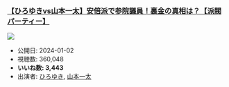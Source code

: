 ### [【ひろゆきvs山本一太】安倍派で参院議員！裏金の真相は？【派閥パーティー】](https://www.youtube.com/watch?v=sXxdYq4qchc)
[![](https://img.youtube.com/vi/sXxdYq4qchc/sddefault.jpg)](https://www.youtube.com/watch?v=sXxdYq4qchc)
-   公開日: 2024-01-02
-   視聴数: 360,048
-   **いいね数: 3,443**
-   出演者: [ひろゆき](/rehacq_fan/people/ひろゆき "wikilink"), [山本一太](/rehacq_fan/people/山本一太 "wikilink")

